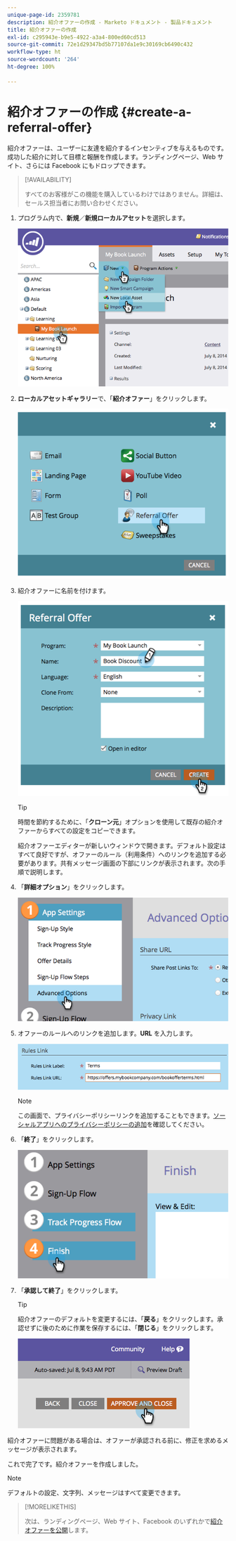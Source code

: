 ```yaml
---
unique-page-id: 2359781
description: 紹介オファーの作成 - Marketo ドキュメント - 製品ドキュメント
title: 紹介オファーの作成
exl-id: c295943e-b9e5-4922-a3a4-800ed60cd513
source-git-commit: 72e1d29347bd5b77107da1e9c30169cb6490c432
workflow-type: ht
source-wordcount: '264'
ht-degree: 100%

---
```


# 紹介オファーの作成 {#create-a-referral-offer}

紹介オファーは、ユーザーに友達を紹介するインセンティブを与えるものです。成功した紹介に対して目標と報酬を作成します。ランディングページ、Web サイト、さらには Facebook にもドロップできます。

>[!AVAILABILITY]
>
>すべてのお客様がこの機能を購入しているわけではありません。詳細は、セールス担当者にお問い合わせください。

1. プログラム内で、**新規**／**新規ローカルアセット**&#x200B;を選択します。

   ![](assets/image2014-9-19-11-3a3-3a23.png)

1. **ローカルアセットギャラリー**&#x200B;で、「**紹介オファー**」をクリックします。

   ![](assets/image2014-9-19-11-3a3-3a31.png)

1. 紹介オファーに名前を付けます。

   ![](assets/image2014-9-19-11-3a3-3a40.png)

   >[!TIP]
   >
   >時間を節約するために、「**クローン元**」オプションを使用して既存の紹介オファーからすべての設定をコピーできます。

   紹介オファーエディターが新しいウィンドウで開きます。デフォルト設定はすべて良好ですが、オファーのルール（利用条件）へのリンクを追加する必要があります。共有メッセージ画面の下部にリンクが表示されます。次の手順で説明します。

1. 「**詳細オプション**」をクリックします。

   ![](assets/image2014-9-19-11-3a3-3a49.png)

1. オファーのルールへのリンクを追加します。**URL** を入力します。

   ![](assets/image2014-9-19-11-3a3-3a57.png)

   >[!NOTE]
   >
   >この画面で、プライバシーポリシーリンクを追加することもできます。[ソーシャルアプリへのプライバシーポリシーの追加](/help/marketo/product-docs/demand-generation/social/social-functions/add-your-privacy-policy-to-a-social-app.md)を確認してください。

1. 「**終了**」をクリックします。

   ![](assets/image2014-9-19-11-3a4-3a4.png)

1. 「**承認して終了**」をクリックします。

   >[!TIP]
   >
   >紹介オファーのデフォルトを変更するには、「**戻る**」をクリックします。承認せずに後のために作業を保存するには、「**閉じる**」をクリックします。

   ![](assets/image2014-9-19-11-3a4-3a11.png)

紹介オファーに問題がある場合は、オファーが承認される前に、修正を求めるメッセージが表示されます。

これで完了です。紹介オファーを作成しました。

>[!NOTE]
>
>デフォルトの設定、文字列、メッセージはすべて変更できます。

>[!MORELIKETHIS]
>
>次は、ランディングページ、Web サイト、Facebook のいずれかで[紹介オファーを公開](/help/marketo/product-docs/demand-generation/social/referral-offers/publish-a-referral-offer.md)します。
